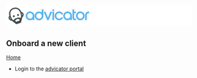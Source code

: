 ![Advicator Logo](../media/png/advicator_header.png)  
## Onboard a new client 
[Home](../../README.md) 

- Login to the [advicator portal](https://portal.advicator.com/) 
